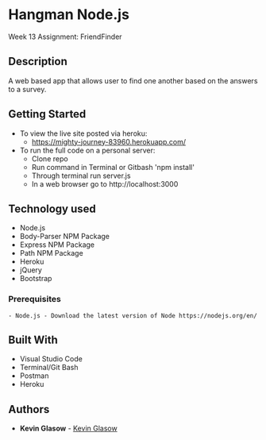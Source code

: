 # Hangman Node.js
Week 13 Assignment: FriendFinder

## Description
A web based app that allows user to find one another based on the answers to a survey.

## Getting Started
- To view the live site posted via heroku: 
    - https://mighty-journey-83960.herokuapp.com/
- To run the full code on a personal server:
    - Clone repo
    - Run command in Terminal or Gitbash 'npm install'
    - Through terminal run server.js
    - In a web browser go to http://localhost:3000 

## Technology used
- Node.js
- Body-Parser NPM Package  
- Express NPM Package
- Path NPM Package
- Heroku
- jQuery
- Bootstrap

### Prerequisites
```
- Node.js - Download the latest version of Node https://nodejs.org/en/
```

## Built With

* Visual Studio Code
* Terminal/Git Bash
* Postman
* Heroku

## Authors

* **Kevin Glasow** - [Kevin Glasow](https://github.com/kevinglasow)